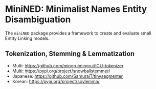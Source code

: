 # MiniNED: Minimalist Names Entity Disambiguation

The `miniNED` package provides a framework to create and evaluate small Entity Linking models.

## Tokenization, Stemming & Lemmatization
- Multi: https://github.com/mingruimingrui/ICU-tokenizer
- Multi: https://pypi.org/project/snowballstemmer/
- Japanese: https://github.com/SamuraiT/tinysegmenter
- Korean: https://pypi.org/project/soylemma/
